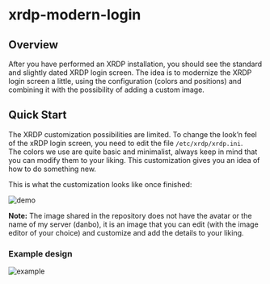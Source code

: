 # xrdp-modern-login

## Overview
After you have performed an XRDP installation, you should see the standard 
and slightly dated XRDP login screen.  The idea is to modernize the XRDP 
login screen a little, using the configuration (colors and positions) and
combining it with the possibility of adding a custom image.

## Quick Start

The XRDP customization possibilities are limited.  To change the look’n feel
of the xRDP login screen, you need to edit the file `/etc/xrdp/xrdp.ini`.  
The colors we use are quite basic and minimalist, always keep in mind that 
you can modify them to your liking. This customization gives you an idea of
how to do something new.

This is what the customization looks like once finished:

![demo](https://github.com/dAvidcA/xrdp-modern-login/assets/585236/ccc72055-50dd-4e44-90ff-967a0e7f3db8)

**Note:** The image shared in the repository does not have the avatar or the
name of my server (danbo), it is an image that you can edit (with the image 
editor of your choice) and customize and add the details to your liking.

### Example design

![example](https://github.com/dAvidcA/xrdp-modern-login/assets/585236/a314364f-b3ff-4f08-96c0-229e37e9bda7)
